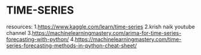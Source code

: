 # TIME-SERIES
resources:
1.https://www.kaggle.com/learn/time-series
2.krish naik youtube channel
3.https://machinelearningmastery.com/arima-for-time-series-forecasting-with-python/
4.https://machinelearningmastery.com/time-series-forecasting-methods-in-python-cheat-sheet/
